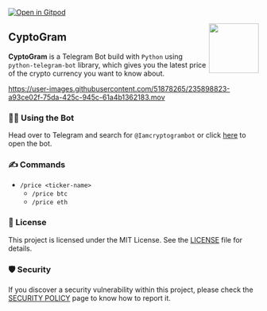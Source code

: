 [![Open in Gitpod](https://gitpod.io/button/open-in-gitpod.svg)](https://gitpod.io/#https://github.com/Pradumnasaraf/Telegram-Bot.git)

<img align="right" src="https://user-images.githubusercontent.com/51878265/170860302-9a1361f0-ac86-4c28-8039-7896b2a6d9d4.png" height=100px>
<h2>CyptoGram</h2>

**CyptoGram** is a Telegram Bot build with `Python` using `python-telegram-bot` library, which gives you the latest price of the crypto currency you want to know about.

https://user-images.githubusercontent.com/51878265/235898823-a93ce02f-75da-425c-945c-61a4b1362183.mov

### 👨‍💻 Using the Bot

Head over to Telegram and search for `@Iamcryptogrambot` or click [here](https://t.me/Iamcryptogrambot) to open the bot.

### ✍️ Commands

- `/price <ticker-name>`
  - `/price btc`
  - `/price eth`

### 📝 License

This project is licensed under the MIT License. See the [LICENSE](LICENSE) file for details.

### 🛡 Security

If you discover a security vulnerability within this project, please check the [SECURITY POLICY](SECURITY.md) page to know how to report it.